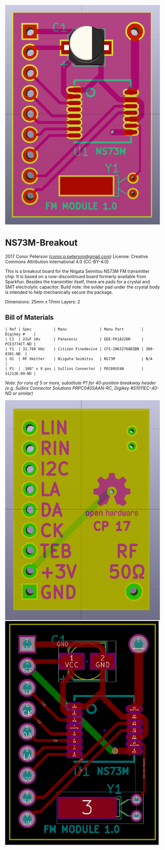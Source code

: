 ![image](pcb-front.png)
# NS73M-Breakout
2017 Conor Peterson (conor.p.peterson@gmail.com)
License: Creative Commons Attribution International 4.0 (CC-BY-4.0)

This is a breakout board for the Niigata Seimitsu NS73M FM transmitter chip. It
is based on a now-discontinued board formerly available from Sparkfun. Besides
the transmitter itself, there are pads for a crystal and SMT electrolytic
capacitor. Build note: the solder pad under the crystal body is intended to help
mechanically secure the package. 

Dimensions: 25mm x 17mm
Layers: 2

## Bill of Materials
```
| Ref | Spec          | Manu               | Manu Part        | Digikey #    |
| C1  | 22uF 10v      | Panasonic          | EEE-FK1A220R     | PCE3774CT-ND |
| Y1  | 32.768 kHz    | Citizen Finedevice | CFS-20632768DZBB | 300-8301-ND  |
| U1  | RF Xmitter    | Niigata Seimitsu   | NS73M            | N/A          |
| P1  | .100" x 9 pos | Sullins Connector  | PEC09SFAN        | S1212E-09-ND |
```

_Note: for runs of 5 or more, substitute P1 for 40-position breakway header
(e.g. Sullins Connector Solutions PRPC040SAAN-RC, Digikey #S1011EC-40-ND or similar)_

![image](pcb-reverse.png)
![image](pcb-plot.png)